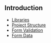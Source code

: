 ## Introduction

* [Libraries](./Libraries.md)
* [Project Structure](./ProjectStructure.md)
* [Form Validation](./FormValidation.md)
* [Form Data](./FormData.md)